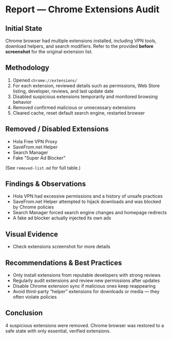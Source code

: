 # Report — Chrome Extensions Audit


## Initial State
Chrome browser had multiple extensions installed, including VPN tools, download helpers, and search modifiers.
Refer to the provided **before screenshot** for the original extension list.


## Methodology
1. Opened `chrome://extensions/`
2. For each extension, reviewed details such as permissions, Web Store listing, developer, reviews, and last update date
3. Disabled suspicious extensions temporarily and monitored browsing behavior
4. Removed confirmed malicious or unnecessary extensions
5. Cleared cache, reset default search engine, restarted browser


## Removed / Disabled Extensions
- Hola Free VPN Proxy
- SaveFrom.net Helper
- Search Manager
- Fake "Super Ad Blocker"


(See `removed-list.md` for full table.)


## Findings & Observations
- Hola VPN had excessive permissions and a history of unsafe practices
- SaveFrom.net Helper attempted to hijack downloads and was blocked by Chrome policies
- Search Manager forced search engine changes and homepage redirects
- A fake ad blocker actually injected its own ads


## Visual Evidence
- Check extensions screenshot for more details


## Recommendations & Best Practices
- Only install extensions from reputable developers with strong reviews
- Regularly audit extensions and review new permissions after updates
- Disable Chrome extension sync if malicious ones keep reappearing
- Avoid third-party “helper” extensions for downloads or media — they often violate policies


## Conclusion
4 suspicious extensions were removed. Chrome browser was restored to a safe state with only essential, verified extensions.
```
